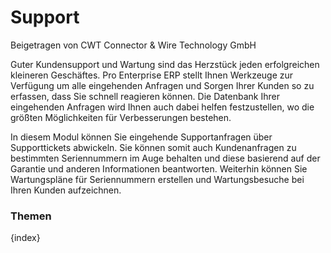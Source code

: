 # Support
<span class="text-muted contributed-by">Beigetragen von CWT Connector & Wire Technology GmbH</span>

Guter Kundensupport und Wartung sind das Herzstück jeden erfolgreichen kleineren Geschäftes. Pro Enterprise ERP stellt Ihnen Werkzeuge zur Verfügung um alle eingehenden Anfragen und Sorgen Ihrer Kunden so zu erfassen, dass Sie schnell reagieren können. Die Datenbank Ihrer eingehenden Anfragen wird Ihnen auch dabei helfen festzustellen, wo die größten Möglichkeiten für Verbesserungen bestehen.

In diesem Modul können Sie eingehende Supportanfragen über Supporttickets abwickeln. Sie können somit auch Kundenanfragen zu bestimmten Seriennummern im Auge behalten und diese basierend auf der Garantie und anderen Informationen beantworten. Weiterhin können Sie Wartungspläne für Seriennummern erstellen und Wartungsbesuche bei Ihren Kunden aufzeichnen.

### Themen

{index}
